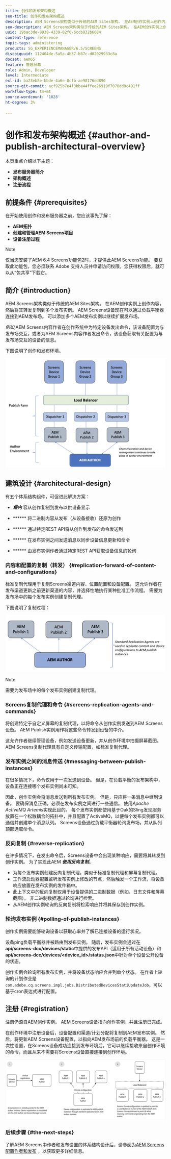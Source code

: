 ```yaml
---
title: 创作和发布架构概述
seo-title: 创作和发布架构概述
description: AEM Screens架构类似于传统的AEM Sites架构。 在AEM创作实例上创作内容，然后将其转发复制到多个发布实例。 可查看本页以了解有关作者和发布架构概述的更多信息。
seo-description: AEM Screens架构类似于传统的AEM Sites架构。 在AEM创作实例上创作内容，然后将其转发复制到多个发布实例。 可查看本页以了解有关作者和发布架构概述的更多信息。
uuid: 19bac3de-8938-4339-82f0-6ccb932b6684
content-type: reference
topic-tags: administering
products: SG_EXPERIENCEMANAGER/6.5/SCREENS
discoiquuid: 112404de-5a5a-4b37-b87c-d02029933c8a
docset: aem65
feature: 管理屏幕
role: Admin, Developer
level: Intermediate
exl-id: ba23eb8e-bbde-4a6e-8cfb-ae98176ed890
source-git-commit: acf925b7e4f3bba44ffee26919f7078dd9c491ff
workflow-type: tm+mt
source-wordcount: '1028'
ht-degree: 3%

---
```


# 创作和发布架构概述 {#author-and-publish-architectural-overview}

本页重点介绍以下主题：

* **发布服务器简介**
* **架构概述**
* **注册流程**

## 前提条件 {#prerequisites}

在开始使用创作和发布服务器之前，您应该事先了解：

* **AEM拓扑**
* **创建和管理AEM Screens项目**
* **设备注册过程**

>[!NOTE]
>
>仅当您安装了AEM 6.4 Screens功能包2时，才提供此AEM Screens功能。 要获取此功能包，您必须联系 Adobe 支持人员并申请访问权限。您获得权限后，就可以从“包共享”下载它。

## 简介 {#introduction}

AEM Screens架构类似于传统的AEM Sites架构。 在AEM创作实例上创作内容，然后将其转发复制到多个发布实例。 AEM Screens设备现在可以通过负载平衡器连接到AEM发布场。 可以添加多个AEM发布实例以继续扩展发布场。

*例如*,AEM Screens内容作者在创作系统中为特定设备发出命令，该设备配置为与发布场交互，或者为AEM Screens内容作者发出命令，该设备获取有关配置为与发布场交互的设备的信息。

下图说明了创作和发布环境。

![screen_shot_2019-03-04at30236pm](assets/screen_shot_2019-03-04at30236pm.png)

## 建筑设计 {#architectural-design}

有五个体系结构组件，可促进此解决方案：

* ***将内*** 容从创作复制到发布以供设备显示

* ****** 将二进制内容从发布（从设备接收）还原为创作
* ****** 通过特定REST API将从创作到发布的命令发送到
* ****** 在发布实例之间发送消息以同步设备信息更新和命令
* ****** 由发布实例作者通过特定REST API获取设备信息的轮询

### 内容和配置的复制（转发）  {#replication-forward-of-content-and-configurations}

标准复制代理用于复制Screens渠道内容、位置配置和设备配置。 这允许作者在发布渠道更新之前更新渠道的内容，并选择性地执行某种批准工作流程。 需要为发布场中的每个发布实例创建复制代理。

下图说明了复制过程：

![screen_shot_2019-03-04at33935pm](assets/screen_shot_2019-03-04at33935pm.png)

>[!NOTE]
>
>需要为发布场中的每个发布实例创建复制代理。

### Screens复制代理和命令  {#screens-replication-agents-and-commands}

将创建特定于自定义屏幕的复制代理，以将命令从创作实例发送到AEM Screens设备。 AEM Publish实例用作将这些命令转发到设备的中介。

这允许作者继续管理设备，例如发送设备更新，并从创作环境中拍摄屏幕截图。 AEM Screens复制代理具有自定义传输配置，如标准复制代理。

### 发布实例之间的消息传送  {#messaging-between-publish-instances}

在很多情况下，命令仅用于一次发送到设备。 但是，在负载平衡的发布架构中，设备正在连接哪个发布实例尚未可知。

因此，创作实例会将消息发送到所有发布实例。 但是，只应将一条消息中继到设备。 要确保消息正确，必须在发布实例之间进行一些通信。 使用&#x200B;*Apache ActiveMQ Artemis*&#x200B;实现此目的。 每个发布实例都使用基于Oak的Sling发现服务放置在一个松散耦合的拓扑中，并且配置了ActiveMQ，以便每个发布实例都可以通信并创建单个消息队列。 Screens设备通过负载平衡器轮询发布场，并从队列顶部选取命令。

### 反向复制 {#reverse-replication}

在许多情况下，在发出命令后，Screens设备中会出现某种响应，需要将其转发到创作实例。 为了实现此AEM ***使用反向复制***。

* 为每个发布实例创建反向复制代理，类似于标准复制代理和屏幕复制代理。
* 工作流启动器配置监听发布实例上修改的节点，然后触发一个工作流，将设备响应放置在发布实例的发件箱中。
* 此上下文中的反向复制仅用于设备提供的二进制数据（例如，日志文件和屏幕截图）。 非二进制数据通过轮询进行检索。
* 从AEM创作实例轮询的反向复制将检索响应并将其保存到创作实例。

### 轮询发布实例  {#polling-of-publish-instances}

创作实例需要能够轮询设备以获取心率并了解已连接设备的运行状况。

设备ping负载平衡器并被路由到发布实例。 随后，发布实例会通过在&#x200B;**api/screens-dcc/devices/static**&#x200B;中提供的发布API（适用于所有活动设备）和&#x200B;**api/screens-dcc/devices/&lt;device_id>/status.json**&#x200B;中针对单个设备公开设备的状态。

创作实例会轮询所有发布实例，并将设备状态响应合并到单个状态。 在作者上轮询的计划作业是`com.adobe.cq.screens.impl.jobs.DistributedDevicesStatiUpdateJob`，可以基于cron表达式进行配置。

## 注册 {#registration}

注册仍源自AEM创作实例。 AEM Screens设备指向创作实例，并且注册已完成。

在创作环境中注册设备后，设备配置和渠道/计划分配将复制到AEM发布实例。 然后，将更新AEM Screens设备配置，以指向AEM发布场前的负载平衡器。 这是一次性设置，在Screens设备成功连接到发布环境后，它可以继续接收来自创作环境的命令，而且从来不需要将Screens设备直接连接到创作环境。

![screen_shot_2019-02-25at15218pm](assets/screen_shot_2019-02-25at15218pm.png)

### 后续步骤 {#the-next-steps}

了解AEM Screens中作者和发布设置的体系结构设计后，请参阅[为AEM Screens配置作者和发布](author-and-publish.md) ，以获取更多详细信息。
